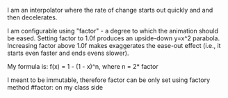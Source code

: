 I am an interpolator where the rate of change starts out quickly and and then decelerates.

I am configurable using "factor" - a degree to which the animation should be eased. Setting factor to 1.0f produces an upside-down y=x^2 parabola. Increasing factor above 1.0f makes exaggerates the ease-out effect (i.e., it starts even faster and ends evens slower).

My formula is:
	f(x) = 1 - (1 - x)^n, where n = 2* factor

I meant to be immutable, therefore factor can be only set using factory method #factor: on my class side
